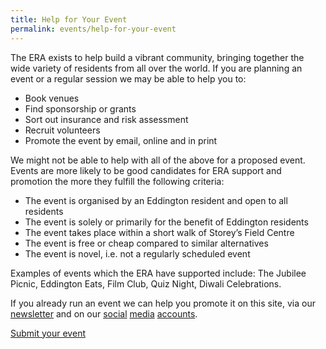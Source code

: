```yaml
---
title: Help for Your Event
permalink: events/help-for-your-event
---
```


The ERA exists to help build a vibrant community, bringing together the wide variety of residents
from all over the world. If you are planning an event or a regular session we may be able to help
you to:

* Book venues
* Find sponsorship or grants
* Sort out insurance and risk assessment
* Recruit volunteers
* Promote the event by email, online and in print

We might not be able to help with all of the above for a proposed event. Events are more likely to
be good candidates for ERA support and promotion the more they fulfill the following criteria:

* The event is organised by an Eddington resident and open to all residents
* The event is solely or primarily for the benefit of Eddington residents
* The event takes place within a short walk of Storey’s Field Centre
* The event is free or cheap compared to similar alternatives
* The event is novel, i.e. not a regularly scheduled event

Examples of events which the ERA have supported include: The Jubilee Picnic, Eddington Eats,
Film Club, Quiz Night, Diwali Celebrations.

If you already run an event we can help you promote it on this site,
via our [newsletter](https://us5.campaign-archive.com/home/?u=77028e27d8594eefd09bbb473&id=4e3157944d)
and on our
[social](https://instagram.com/eddington_ra)
[media](https://x.com/EddingtonRA)
[accounts](https://m.facebook.com/EddingtonRA).

<a class="btn btn-primary fs-3" href="https://forms.gle/paW22ugLwrbk4Ccb8" target="_BLANK">Submit your event</a>
